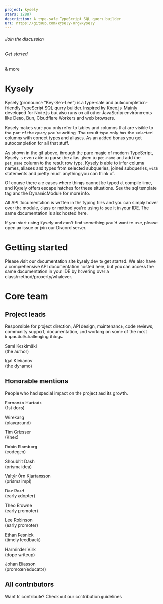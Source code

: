 ```yaml
---
project: kysely
stars: 12887
description: A type-safe TypeScript SQL query builder
url: https://github.com/kysely-org/kysely
---
```


###### Join the discussion ⠀⠀⠀⠀⠀⠀⠀

###### Get started

& more!

Kysely
======

Kysely (pronounce “Key-Seh-Lee”) is a type-safe and autocompletion-friendly TypeScript SQL query builder. Inspired by Knex.js. Mainly developed for Node.js but also runs on all other JavaScript environments like Deno, Bun, Cloudflare Workers and web browsers.

Kysely makes sure you only refer to tables and columns that are visible to the part of the query you're writing. The result type only has the selected columns with correct types and aliases. As an added bonus you get autocompletion for all that stuff.

As shown in the gif above, through the pure magic of modern TypeScript, Kysely is even able to parse the alias given to `pet.name` and add the `pet_name` column to the result row type. Kysely is able to infer column names, aliases and types from selected subqueries, joined subqueries, `with` statements and pretty much anything you can think of.

Of course there are cases where things cannot be typed at compile time, and Kysely offers escape hatches for these situations. See the sql template tag and the DynamicModule for more info.

All API documentation is written in the typing files and you can simply hover over the module, class or method you're using to see it in your IDE. The same documentation is also hosted here.

If you start using Kysely and can't find something you'd want to use, please open an issue or join our Discord server.

Getting started
===============

Please visit our documentation site kysely.dev to get started. We also have a comprehensive API documentation hosted here, but you can access the same documentation in your IDE by hovering over a class/method/property/whatever.

Core team
=========

Project leads
-------------

Responsible for project direction, API design, maintenance, code reviews, community support, documentation, and working on some of the most impactful/challenging things.

  
Sami Koskimäki  
(the author)

  
Igal Klebanov  
(the dynamo)

Honorable mentions
------------------

People who had special impact on the project and its growth.

  
Fernando Hurtado  
(1st docs)

  
Wirekang  
(playground)

  
Tim Griesser  
(Knex)

  
Robin Blomberg  
(codegen)

  
Shoubhit Dash  
(prisma idea)

  
Valtýr Örn Kjartansson  
(prisma impl)

  
Dax Raad  
(early adopter)

  
Theo Browne  
(early promoter)

  
Lee Robinson  
(early promoter)

  
Ethan Resnick  
(timely feedback)

  
Harminder Virk  
(dope writeup)

  
Johan Eliasson  
(promoter/educator)

All contributors
----------------

  
Want to contribute? Check out our contribution guidelines.
